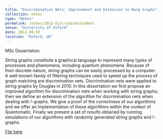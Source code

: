 ```yaml
---
title: "Discrimination Nets: Improvement and Extension to Bang Graphs"
collection: notes
type: "Notes"
permalink: /notes/2012-DiscriminationNets
venue: "University of Oxford"
date: 2012-09-03
location: "Oxford, UK"
---
```


MSc Dissertation.

String graphs constitute a graphical language to represent many types of processes and phenomena, including quantum phenomena. Because of their discrete nature, string graphs can be easily processed by a computer. A well-known family of filtering techniques used to speed up the process of graph matching are discrimination nets. Discrimination nets were applied to string graphs by Douglas in 2010. In this dissertation we first propose an improved algorithm for discrimination nets when working with string graphs; then we define an extension of the algorithm for discrimination nets when dealing with !-graphs. We give a proof of the correctness of our algorithms and we offer an implementation of these algorithms within the context of Quantomatic. Finally we present a set of results obtained by running simulations of our algorithms with randomly generated string graphs and !-graphs.

[File here](DiscriminationNets.pdf)

